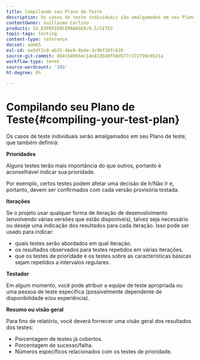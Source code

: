 ```yaml
---
title: Compilando seu Plano de Teste
description: Os casos de teste individuais são amalgamados em seu Plano de teste
contentOwner: Guillaume Carlino
products: SG_EXPERIENCEMANAGER/6.5/SITES
topic-tags: testing
content-type: reference
docset: aem65
exl-id: ee5df2c8-ab31-4be9-8ede-3c96f26fc626
source-git-commit: 8b4cb4065ec14e813b49fb0d577c372790c9b21a
workflow-type: tm+mt
source-wordcount: '193'
ht-degree: 0%

---
```


# Compilando seu Plano de Teste{#compiling-your-test-plan}

Os casos de teste individuais serão amalgamados em seu Plano de teste, que também definirá:

**Prioridades**

Alguns testes terão mais importância do que outros, portanto é aconselhável indicar sua prioridade.

Por exemplo, certos testes podem afetar uma decisão de Ir/Não Ir e, portanto, devem ser confirmados com cada versão provisória testada.

**Iterações**

Se o projeto usar qualquer forma de iteração de desenvolvimento (envolvendo várias versões que estão disponíveis), talvez seja necessário ou deseje uma indicação dos resultados para cada iteração. Isso pode ser usado para indicar:

* quais testes serão abordados em qual iteração.
* os resultados observados para testes repetidos em várias iterações.
* que os testes de prioridade e os testes sobre as características básicas sejam repetidos a intervalos regulares.

**Testador**

Em algum momento, você pode atribuir a equipe de teste apropriada ou uma pessoa de teste específica (possivelmente dependente de disponibilidade e/ou experiência).

**Resumo ou visão geral**

Para fins de relatório, você deverá fornecer uma visão geral dos resultados dos testes:

* Porcentagem de testes já cobertos.
* Porcentagem de sucesso/falha.
* Números específicos relacionados com os testes de prioridade.
